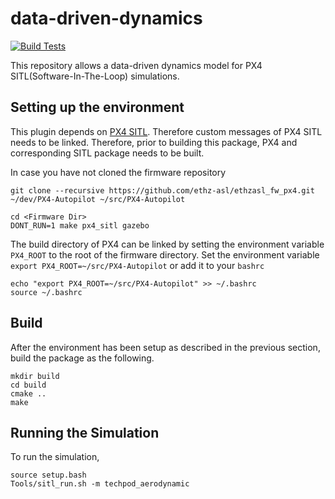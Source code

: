 # data-driven-dynamics
[![Build Tests](https://github.com/Jaeyoung-Lim/data-driven-dynamics/actions/workflows/build_test.yml/badge.svg)](https://github.com/Jaeyoung-Lim/data-driven-dynamics/actions/workflows/build_test.yml)

This repository allows a data-driven dynamics model for PX4 SITL(Software-In-The-Loop) simulations.

## Setting up the environment
This plugin depends on [PX4 SITL](https://github.com/PX4/PX4-SITL_gazebo). Therefore custom messages of PX4 SITL needs to be linked. Therefore, prior to building this package, PX4 and corresponding SITL package needs to be built.

In case you have not cloned the firmware repository
```
git clone --recursive https://github.com/ethz-asl/ethzasl_fw_px4.git ~/dev/PX4-Autopilot ~/src/PX4-Autopilot
```
```
cd <Firmware Dir>
DONT_RUN=1 make px4_sitl gazebo
```

The build directory of PX4 can be linked by setting the environment variable `PX4_ROOT` to the root of the firmware directory. Set the environment variable `export PX4_ROOT=~/src/PX4-Autopilot` or add it to your `bashrc`
```
echo "export PX4_ROOT=~/src/PX4-Autopilot" >> ~/.bashrc
source ~/.bashrc
```

## Build
After the environment has been setup as described in the previous section, build the package as the following.
```
mkdir build
cd build
cmake ..
make
```

## Running the Simulation
To run the simulation,
```
source setup.bash
Tools/sitl_run.sh -m techpod_aerodynamic
```
